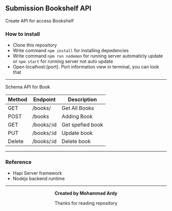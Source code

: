 ## Submission Bookshelf API

Create API for access Bookshelf

### How to install

- Clone this repository
- Write command ``` npm install ``` for installing depedencies
- Write command ``` npm run nodemon ``` for running server automaticly update or ``` npm start ``` for running server not auto update
- Open localhost:{port}. Port information view in terminal, you can look that

---


Schema API for Book

Method | Endpoint  | Description
---------|----------|---------
 GET | /books/ | Get All Books
 POST | /books | Adding Book
 GET | /books/:id | Get spefied book
 PUT | /books/:id | Update book
 Delete | /books/:id | Delete book
 

---
### Reference

- Hapi Server framework
- Nodejs backend runtime

---



<p align="center"> <b> Created by Mohammad Ardy </b> </p>

<p align="center"> Thanks for reading repository </p>
